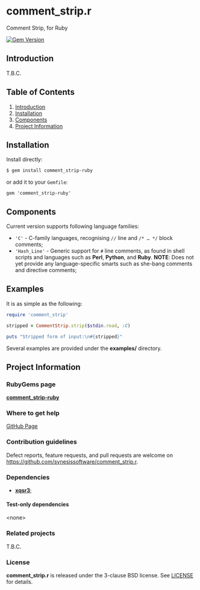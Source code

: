 # comment_strip.r

Comment Strip, for Ruby

[![Gem Version](https://badge.fury.io/rb/comment_strip-ruby.svg)](https://badge.fury.io/rb/comment_strip-ruby)


## Introduction

T.B.C.


## Table of Contents

1. [Introduction](#introduction)
2. [Installation](#installation)
3. [Components](#components)
4. [Project Information](#project-information)


## Installation

Install directly:

```bash
$ gem install comment_strip-ruby
```

or add it to your `Gemfile`:

```plaintext
gem 'comment_strip-ruby'
```

## Components

Current version supports following language families:

* `'C'` - C-family languages, recognising `//` line and `/* … */` block comments;
* `'Hash_Line'` - Generic support for `#` line comments, as found in shell scripts and languages such as **Perl**, **Python**, and **Ruby**. **NOTE**: Does not yet provide any language-specific smarts such as she-bang comments and directive comments;


## Examples

It is as simple as the following:

```Ruby
require 'comment_strip'

stripped = CommentStrip.strip($stdin.read, :C)

puts "Stripped form of input:\n#{stripped}"
```

Several examples are provided under the **examples/** directory.


## Project Information

### RubyGems page

[**comment_strip-ruby**](https://rubygems.org/gems/comment_strip-ruby/)


### Where to get help

[GitHub Page](https://github.com/synesissoftware/comment_strip.r "GitHub Page")


### Contribution guidelines

Defect reports, feature requests, and pull requests are welcome on https://github.com/synesissoftware/comment_strip.r.


### Dependencies

+ [**xqsr3**](https://github.com/synesissoftware/xqsr3);


#### Test-only dependencies

\<none>


### Related projects

T.B.C.


### License

**comment_strip.r** is released under the 3-clause BSD license. See [LICENSE](./LICENSE) for details.


<!-- ########################### end of file ########################### -->

